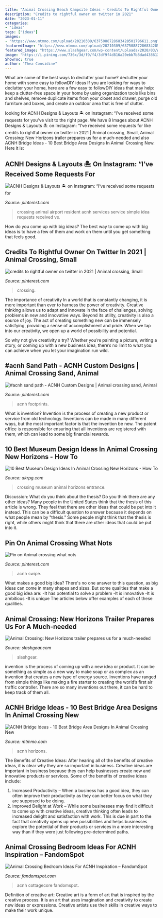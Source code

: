 ```yaml
---
title: "Animal Crossing Beach Campsite Ideas - Credits To Rightful Owner On Twitter In 2021"
description: "Credits to rightful owner on twitter in 2021"
date: "2023-01-11"
categories:
- "ideas"
tags: ["ideas"]
images:
- "https://www.mtmmo.com/upload/20210309/6375088728683428501796611.png"
featuredImage: "https://www.mtmmo.com/upload/20210309/6375088728683428501796611.png"
featured_image: "https://www.slashgear.com/wp-content/uploads/2020/03/Animal-Crossing-New-Horizons-town.jpg"
image: "https://i.pinimg.com/736x/3d/f9/f4/3df9f4d816a20ebb7b8dad4386134ce4.jpg"
ShowToc: true
author: "Thea Considine"
---
```



What are some of the best ways to declutter your home?
declutter your home with some easy to followDIY ideas 
If you are looking for ways to declutter your home, here are a few easy to followDIY ideas that may help: keep a clutter-free space in your home by using organization tools like bins and shelves, remove duplicate items from your closet and drawer, purge old furniture and boxes, and create an outdoor area that is free of clutter.

	

		
looking for ACNH Designs &amp; Layouts 🏝 on Instagram: “I’ve received some requests for you've visit to the right page. We have 8 Images about ACNH Designs &amp; Layouts 🏝 on Instagram: “I’ve received some requests for like credits to rightful owner on twitter in 2021 | Animal crossing, Small, Animal Crossing: New Horizons trailer prepares us for a much-needed and also ACNH Bridge Ideas - 10 Best Bridge Area Designs In Animal Crossing New. Here it is:
		
    
## ACNH Designs &amp; Layouts 🏝 On Instagram: “I’ve Received Some Requests For

<img loading=lazy src="https://i.pinimg.com/736x/81/96/00/81960038cdace9f60f149bb02f835a0c.jpg" onerror="this.onerror=null;this.src='https://tse4.mm.bing.net/th?id=OIP.TukNWVBg_4cLSp6YYfQ5VgHaEK&amp;pid=15.1';" alt="ACNH Designs &amp; Layouts 🏝 on Instagram: “I’ve received some requests for">

_Source: pinterest.com_

>crossing animal airport resident acnh services service simple idea requests received ve. 

	

How do you come up with big ideas?
The best way to come up with big ideas is to have a few of them and work on them until you get something that feels good.

    
## Credits To Rightful Owner On Twitter In 2021 | Animal Crossing, Small

<img loading=lazy src="https://i.pinimg.com/736x/3d/f9/f4/3df9f4d816a20ebb7b8dad4386134ce4.jpg" onerror="this.onerror=null;this.src='https://tse1.mm.bing.net/th?id=OIP.1H-Y9v0JoJmdxTfqs38DsAHaEW&amp;pid=15.1';" alt="credits to rightful owner on twitter in 2021 | Animal crossing, Small">

_Source: pinterest.com_

>crossing. 

	

The importance of creativity
In a world that is constantly changing, it is more important than ever to harness the power of creativity. Creative thinking allows us to adapt and innovate in the face of challenges, solving problems in new and innovative ways.
Beyond its utility, creativity is also a source of joy. The act of creating something new can be immensely satisfying, providing a sense of accomplishment and pride. When we tap into our creativity, we open up a world of possibility and potential.

So why not give creativity a try? Whether you’re painting a picture, writing a story, or coming up with a new business idea, there’s no limit to what you can achieve when you let your imagination run wild.

    
## #acnh Sand Path - ACNH Custom Designs | Animal Crossing Sand, Animal

<img loading=lazy src="https://i.pinimg.com/736x/5d/2b/a3/5d2ba39a17feb883edbc898f7054b07c.jpg" onerror="this.onerror=null;this.src='https://tse4.mm.bing.net/th?id=OIP.kEEiLNdqgerH8HsxW_YjsAHaEK&amp;pid=15.1';" alt="#acnh sand path - ACNH Custom Designs | Animal crossing sand, Animal">

_Source: pinterest.com_

>acnh footprints. 

	

What is invention?
Invention is the process of creating a new product or service from old technology. Inventions can be made in many different ways, but the most important factor is that the invention be new. 
The patent office is responsible for ensuring that all inventions are registered with them, which can lead to some big financial rewards.

    
## 10 Best Museum Design Ideas In Animal Crossing New Horizons - How To

<img loading=lazy src="https://www.akrpg.com/upload/20200904/6373481729121601302658531.png" onerror="this.onerror=null;this.src='https://tse3.mm.bing.net/th?id=OIP.ZPcM6Mgs2va3vjqn6CuTHgHaEK&amp;pid=15.1';" alt="10 Best Museum Design Ideas In Animal Crossing New Horizons - How To">

_Source: akrpg.com_

>crossing museum animal horizons entrance. 

	

Discussion: What do you think about the thesis? Do you think there are any other ideas?
Many people in the United States think that the thesis of this article is wrong. They feel that there are other ideas that could be put into it instead. This can be a difficult question to answer because it depends on what people mean by "thesis." Some people might think that the thesis is right, while others might think that there are other ideas that could be put into it.

    
## Pin On Animal Crossing What Nots

<img loading=lazy src="https://i.pinimg.com/736x/19/ac/91/19ac91578a9607ae3948de1525c0f4ce.jpg" onerror="this.onerror=null;this.src='https://tse2.mm.bing.net/th?id=OIP.o5sD8giRGzuxY3ZNFPGpIgHaE1&amp;pid=15.1';" alt="Pin on Animal crossing what nots">

_Source: pinterest.com_

>acnh swipe. 

	

What makes a good big idea?
There's no one answer to this question, as big ideas can come in many shapes and sizes. But some qualities that make a good big idea are: 
-It has potential to solve a problem
-It is innovative
-It is ambitious
-It is unique 
The articles below offer examples of each of these qualities.

    
## Animal Crossing: New Horizons Trailer Prepares Us For A Much-needed

<img loading=lazy src="https://www.slashgear.com/wp-content/uploads/2020/03/Animal-Crossing-New-Horizons-town.jpg" onerror="this.onerror=null;this.src='https://tse1.mm.bing.net/th?id=OIP.8-637cs1LnvpvUl1f2jCzwHaEI&amp;pid=15.1';" alt="Animal Crossing: New Horizons trailer prepares us for a much-needed">

_Source: slashgear.com_

>slashgear. 

	

invention is the process of coming up with a new idea or product. It can be something as simple as a new way to make soap or as complex as an invention that creates a new type of energy source. Inventions have ranged from simple things like making a fire starter to creating the world’s first air traffic controller. There are so many inventions out there, it can be hard to keep track of them all.

    
## ACNH Bridge Ideas - 10 Best Bridge Area Designs In Animal Crossing New

<img loading=lazy src="https://www.mtmmo.com/upload/20210309/6375088728683428501796611.png" onerror="this.onerror=null;this.src='https://tse4.mm.bing.net/th?id=OIP.RC0w_3AyyXL5AIPluwkPiQHaEK&amp;pid=15.1';" alt="ACNH Bridge Ideas - 10 Best Bridge Area Designs In Animal Crossing New">

_Source: mtmmo.com_

>acnh horizons. 

	

The Benefits of Creative Ideas: After hearing all of the benefits of creative ideas, it is clear why they are so important in business.
Creative ideas are important in business because they can help businesses create new and innovative products or services. Some of the benefits of creative ideas include: 
1. Increased Productivity – When a business has a good idea, they can often improve their productivity as they can better focus on what they are supposed to be doing. 
2. Improved Delight at Work – While some businesses may find it difficult to come up with creative ideas, creative thinking often leads to increased delight and satisfaction with work. This is due in part to the fact that creativity opens up new possibilities and helps businesses explore the potential of their products or services in a more interesting way than if they were just following pre-determined paths. 

    
## Animal Crossing Bedroom Ideas For ACNH Inspiration – FandomSpot

<img loading=lazy src="https://static.fandomspot.com/images/02/12064/13-cottagecore-bedroom-design-idea-acnh.jpg" onerror="this.onerror=null;this.src='https://tse1.mm.bing.net/th?id=OIP.JjLtm1q741cK3cKzIctHNQHaEK&amp;pid=15.1';" alt="Animal Crossing Bedroom Ideas For ACNH Inspiration – FandomSpot">

_Source: fandomspot.com_

>acnh cottagecore fandomspot. 

	

Definition of creative art:
Creative art is a form of art that is inspired by the creative process. It is an art that uses imagination and creativity to create new ideas or expressions. Creative artists use their skills in creative ways to make their work unique.

